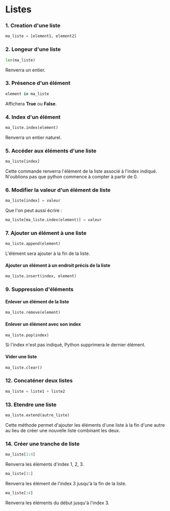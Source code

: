 # Listes

### 1. Creation d'une liste

```py
ma_liste = [element1, element2]
```
### 2. Longeur d'une liste

```py
len(ma_liste)
```
Renverra un entier.

### 3. Présence d'un élément

```py
element in ma_liste
```
Affichera **True** ou **False**. 

### 4. Index d'un élément

```py
ma_liste.index(element)
```
Renverra un entier naturel.

### 5. Accéder aux éléments d'une liste

```py
ma_liste[index]
```
Cette commande renverra l'élément de la liste associé à l'index indiqué.
N'oublions pas que python commence à compter à partir de 0.


### 6. Modifier la valeur d'un élément de liste 

```py
ma_liste[index] = valeur
```
Que l'on peut aussi écrire :
```py
ma_liste[ma_liste.index(element)] = valeur
```

### 7. Ajouter un élément à une liste 

```py
ma_liste.append(element)
```
L'élément sera ajouter à la fin de la liste.

#### Ajouter un élément à un endroit précis de la liste

```py
ma_liste.insert(index, element)
```
### 9. Suppression d'éléments

#### Enlever un élément de la liste 

```py
ma_liste.remove(element)
```

#### Enlever un élément avec son index

```py
ma_liste.pop(index)
```
Si l'index n'est pas indiqué, Python supprimera le dernier élément.

#### Vider une liste

```py
ma_liste.clear()
```

### 12. Concaténer deux listes 

```py 
ma_liste = liste1 + liste2
```

### 13. Etendre une liste

```py
ma_liste.extend(autre_liste)
```
Cette méthode permet d'ajouter les éléments d'une liste à la fin d'une autre au lieu de créer une nouvelle liste combinant les deux.

### 14. Créer une tranche de liste 

```py
ma_liste[1:4]
```
Renverra les éléments d'index 1, 2, 3.

```py
ma_liste[3:]
```
Renverra les élément de l'index 3 jusqu'à la fin de la liste.

```py
ma_liste[:4]
```
Renverra les éléments du début jusqu'à l'index 3.